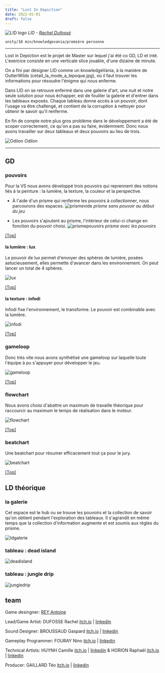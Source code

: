 ```yaml
---
title: "Lost In Depiction"
date: 2022-01-01
draft: false
---
```


![LID](./images/logo.png#half)
*logo LID - [Rachel Dufossé](https://racheldfs.artstation.com/)*

`unity/10 min/knowledgevania/première personne`

---

Lost in Depiction est le projet de Master sur lequel j'ai été co GD, LD et inté. L'exercice consiste en une verticale slice jouable, d'une dizaine de minute.

On a fini par désigner LID comme un knowledgeVania, à la manière de OutterWilds (cetait_la_mode_a_lepoque.jpg), où il faut trouver les informations pour résoudre l'énigme qui nous enferme.

Dans LID on se retrouve enfermé dans une galerie d'art, une nuit et notre seule solution pour nous échapper, est de fouiller la galerie et d'entrer dans les tableaux exposés. Chaque tableau donne accès à un pouvoir, dont l'usage va être challengé, et contient de la corruption à nettoyer pour obtenir le savoir qu'il renferme.

En fin de compte notre plus gros problème dans le développement a été de scoper correctement, ce qu'on a pas su faire, évidemment. Donc nous avons travailler sur deux tableaux et deux pouvoirs  au lieu de trois.

![Odilon](./images/odilon.png)
*Odilon*

---

## GD
### pouvoirs
Pour la VS nous avons développé trois pouvoirs qui reprennent des notions liés à la peinture : la lumière, la texture, la couleur et la perspective.
- À l'aide d'un prisme qui renferme les pouvoirs à collectionner, nous parcourons des espaces.
![prismevide](./images/prismeempty.png)
*prisme sans pouvoir au début du jeu*

- Les pouvoirs s'ajoutent au prisme, l'intérieur de celui-ci change en fonction du pouvoir choisi.
![prismepouvoirs](./images/prisme.png#half)
*prisme avec les pouvoirs*

[[Top]](#top)

#### la lumière : lux
Le pouvoir de lux permet d'envoyer des sphères de lumière, posées astucieusement, elles permette d'avancer dans les environnement. On peut lancer un total de 4 sphères.

![lux](./images/lux.png#half)

[[Top]](#top)

#### la texture : infodi
Infodi fixe l'environnement, le transforme. Le pouvoir est combinable avec la lumière.

![infodi](./images/infodi.png#half)

[[Top]](#top)

### gameloop
Donc très vite nous avons synthétisé une gameloop sur laquelle toute l'équipe à pu s'appuyer pour développer le jeu.

![gameloop](./images/coreloop.png)

[[Top]](#top)

### flowchart
Nous avons choisi d'abattre un maximum de travaille théorique pour raccourcir au maximum le temps de réalisation dans le moteur.

![flowchart](./images/flowchart.png)

[[Top]](#top)

### beatchart
Une beatchart pour résumer efficacement tout ça pour le jury.

![beatchart](./images/beatchart.png)

[[Top]](#top)

## LD théorique
### la galerie 
Cet espace est le hub ou se trouve les pouvoirs et la collection de savoir qu'on obtient pendant l'exploration des tableaux. Il s'agrandit en même temps que la collection d'information augmente et est soumis aux règles du prisme. 

![ldgalerie](./images/ldgalerie.png)

### tableau : dead island
![deadisland](./images/deadisland.png)

### tableau : jungle drip
![jungledrip ](./images/jungledrip.png)

## team

Game desingner: [REY Antoine](https://toinou.fyi/)

Lead/Game Artist: DUFOSSE Rachel [itch.io](https://racheldfs.itch.io/) | [linkedin](https://www.linkedin.com/in/rachel-dufossé)

Sound Designer: BROUSSAUD Gaspard [itch.io](https://lanire.itch.io/) | [linkedin](https://www.linkedin.com/in/gaspard-broussaud/)

Gameplay Programmer: FOURAY Nino [itch.io](https://1singe.itch.io/) | [linkedin](https://www.linkedin.com/in/nino-fouray-2ba674255/)

Technical Artists: HUYNH Camille [itch.io](https://shynis.itch.io/) | [linkedin](https://www.linkedin.com/in/camille-huynh/) & HORION Raphaël [itch.io](https://radonraph.itch.io/) | [linkedin](https://www.linkedin.com/in/raphael-horion-80080b1b9/)

Producer: GAILLARD Téo [itch.io](https://teogaillard.itch.io/) | [linkedin](https://www.linkedin.com/in/teo-gaillard-028194172/)